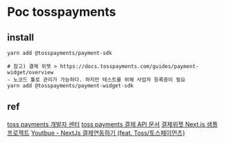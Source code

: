 # Poc tosspayments  


## install

```
yarn add @tosspayments/payment-sdk  

# 참고) 결제 위젯 > https://docs.tosspayments.com/guides/payment-widget/overview  
- 노코드 툴로 관리가 가능하다. 하지만 테스트를 위해 사업자 등록증이 필요
yarn add @tosspayments/payment-widget-sdk
```

## ref  

[toss payments 개발자 센터](https://developers.tosspayments.com/)
[toss payments 결제 API 문서](https://docs.tosspayments.com/reference)
[결제위젯 Next.js 샘플 프로젝트](https://github.com/tosspayments/payment-widget-sample/blob/main/nextjs/README.md)
[Youtbue - NextJs 결제연동하기 (feat. Toss/토스페이먼츠)](https://www.youtube.com/watch?v=lpfO2mebYQk)
